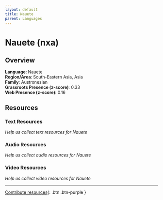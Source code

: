 ```yaml
---
layout: default
title: Nauete
parent: Languages
---
```


# Nauete (nxa)

## Overview

**Language**: Nauete  
**Region/Area**: South-Eastern Asia, Asia  
**Family**: Austronesian  
**Grassroots Presence (z-score)**: 0.33  
**Web Presence (z-score)**: 0.16  

## Resources

### Text Resources
*Help us collect text resources for Nauete*

### Audio Resources
*Help us collect audio resources for Nauete*

### Video Resources
*Help us collect video resources for Nauete*

---

[Contribute resources](https://forms.office.com/e/1SfLJx3u1r){: .btn .btn-purple }
